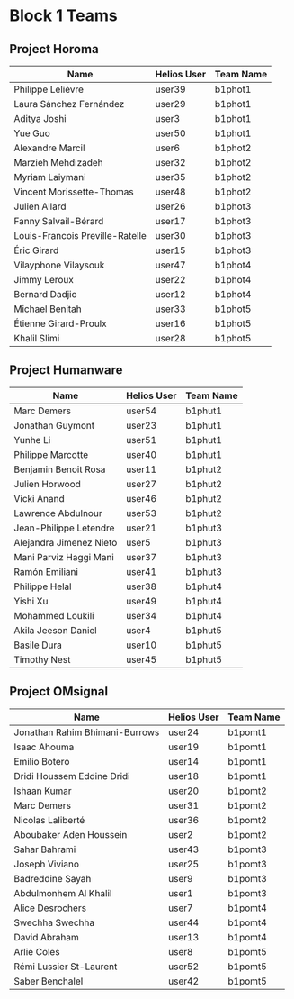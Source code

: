 # Block 1 Teams
## Project Horoma
Name | Helios User | Team Name
--- | --- | ---
Philippe Lelièvre | user39 | b1phot1
Laura Sánchez Fernández | user29 | b1phot1
Aditya Joshi | user3 | b1phot1
Yue Guo | user50 | b1phot1
Alexandre Marcil | user6 | b1phot2
Marzieh Mehdizadeh | user32 | b1phot2
Myriam Laiymani | user35 | b1phot2
Vincent Morissette-Thomas | user48 | b1phot2
Julien Allard | user26 | b1phot3
Fanny Salvail-Bérard | user17 | b1phot3
Louis-Francois Preville-Ratelle | user30 | b1phot3
Éric Girard | user15 | b1phot3
Vilayphone Vilaysouk | user47 | b1phot4
Jimmy Leroux | user22 | b1phot4
Bernard Dadjio | user12 | b1phot4
Michael Benitah | user33 | b1phot5
Étienne Girard-Proulx | user16 | b1phot5
Khalil Slimi | user28 | b1phot5


## Project Humanware
Name | Helios User | Team Name
--- | --- | ---
Marc Demers | user54 | b1phut1
Jonathan Guymont | user23 | b1phut1
Yunhe Li | user51 | b1phut1
Philippe Marcotte | user40 | b1phut1
Benjamin Benoit Rosa | user11 | b1phut2
Julien Horwood | user27 | b1phut2
Vicki Anand | user46 | b1phut2
Lawrence Abdulnour | user53 | b1phut2
Jean-Philippe Letendre | user21 | b1phut3
Alejandra Jimenez Nieto | user5 | b1phut3
Mani Parviz Haggi Mani | user37 | b1phut3
Ramón Emiliani | user41 | b1phut3
Philippe Helal | user38 | b1phut4
Yishi Xu | user49 | b1phut4
Mohammed Loukili | user34 | b1phut4
Akila Jeeson Daniel | user4 | b1phut5
Basile Dura | user10 | b1phut5
Timothy Nest | user45 | b1phut5


## Project OMsignal
Name | Helios User | Team Name
--- | --- | ---
Jonathan Rahim Bhimani-Burrows | user24 | b1pomt1
Isaac Ahouma | user19 | b1pomt1
Emilio Botero | user14 | b1pomt1
Dridi Houssem Eddine Dridi | user18 | b1pomt1
Ishaan Kumar | user20 | b1pomt2
Marc Demers | user31 | b1pomt2
Nicolas Laliberté | user36 | b1pomt2
Aboubaker Aden Houssein | user2 | b1pomt2
Sahar Bahrami | user43 | b1pomt3
Joseph Viviano | user25 | b1pomt3
Badreddine Sayah | user9 | b1pomt3
Abdulmonhem Al Khalil | user1 | b1pomt3
Alice Desrochers | user7 | b1pomt4
Swechha Swechha | user44 | b1pomt4
David Abraham | user13 | b1pomt4
Arlie Coles | user8 | b1pomt5
Rémi Lussier St-Laurent | user52 | b1pomt5
Saber Benchalel | user42 | b1pomt5
